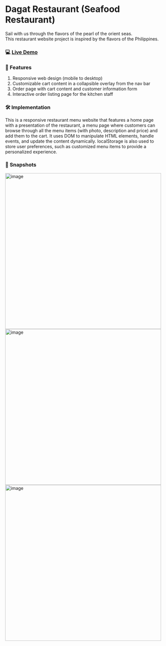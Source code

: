 # Dagat Restaurant (Seafood Restaurant)

Sail with us through the flavors of the pearl of the orient seas.<br>
This restaurant website project is inspired by the flavors of the Philippines.

### 💻 [Live Demo](https://dttncl.github.io/DagatRestaurant/)

### 🛒 Features

1. Responsive web design (mobile to desktop)
2. Customizable cart content in a collapsible overlay from the nav bar
3. Order page with cart content and customer information form
4. Interactive order listing page for the kitchen staff

### 🛠️ Implementation
This is a responsive restaurant menu website that features a home page with a presentation of the restaurant, a menu page where customers can browse through all the menu items (with photo, description and price) and add them to the cart. It uses DOM to manipulate HTML elements, handle events, and update the content dynamically. localStorage is also used to store user preferences, such as customized menu items to provide a personalized experience.

### 📸 Snapshots
<img width="500" alt="image" src="https://github.com/dttncl/DagatRestaurant/assets/82695034/3594e08e-cd34-465f-89dc-469dec2f5185">
<img width="500" alt="image" src="https://github.com/dttncl/DagatRestaurant/assets/82695034/8b37a97c-dc57-4a29-b563-11c29e11f83f">
<img width="500" alt="image" src="https://github.com/dttncl/DagatRestaurant/assets/82695034/470765d4-2fef-4294-bfe3-335deb389584">

